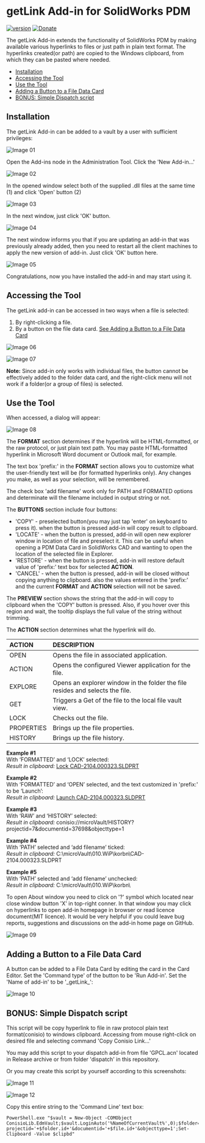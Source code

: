 # getLink Add-in for SolidWorks PDM

[![version](https://img.shields.io/badge/version-1.0.0-yellow.svg)](https://semver.org)
[![Donate](https://img.shields.io/badge/Donate-PayPal-green.svg)](https://paypal.me/korobokolas)

The getLink Add-in extends the functionality of SolidWorks PDM by making available various hyperlinks to files or just path in plain text format. The hyperlinks created(or path) are copied to the Windows clipboard, from which they can be pasted where needed.

  * [Installation](#installation)
  * [Accessing the Tool](#accessing-the-tool)
  * [Use the Tool](#use-the-tool)
  * [Adding a Button to a File Data Card](#adding-a-button-to-a-file-data-card)
  * [BONUS: Simple Dispatch script](#bonus-simple-dispatch-script)

## Installation

The getLink Add-in can be added to a vault by a user with sufficient privileges:

![Image 01](./images/img01.png)

Open the Add-ins node in the Administration Tool. Click the 'New Add-in...'

![Image 02](./images/img02.png)

In the opened window select both of the supplied .dll files at the same time (1) and click 'Open' button (2)

![Image 03](./images/img03.png)

In the next window, just click 'OK' button.

![Image 04](./images/img04.png)

The next window informs you that if you are updating an add-in that was previously already added, then you need to restart all the client machines to apply the new version of add-in. Just click 'OK' button here.

![Image 05](./images/img05.png)

Congratulations, now you have installed the add-in and may start using it.

## Accessing the Tool

The getLink add-in can be accessed in two ways when a file is selected:

1. By right-clicking a file.
1. By a button on the file data card. [See Adding a Button to a File Data Card](#adding-a-button-to-a-file-data-card)

![Image 06](./images/img06.png)

![Image 07](./images/img07.png)

**Note:** Since add-in only works with individual files, the button cannot be effectively added to the folder data card, and the right-click menu will not work if a folder(or a group of files) is selected.

## Use the Tool

When accessed, a dialog will appear:

![Image 08](./images/img08.png)

The **FORMAT** section determines if the hyperlink will be HTML-formatted, or the raw protocol, or just plain text path. You may paste HTML-formatted hyperlink in Microsoft Word document or Outlook mail, for example.

The text box 'prefix:' in the **FORMAT** section allows you to customize what the user-friendly text will be (for formatted hyperlinks only). Any changes you make, as well as your selection, will be remembered.

The check box 'add filename' work only for PATH and FORMATED options and determinate will the filename included in output string or not.

The **BUTTONS** section include four buttons:
- 'COPY' - preselected button(you may just tap 'enter' on keyboard to press it). when the button is pressed add-in will copy result to clipboard.
- 'LOCATE' - when the button is pressed, add-in will open new explorer window in location of file and preselect it. This can be useful when opening a PDM Data Card in SolidWorks CAD and wanting to open the location of the selected file in Explorer.
- 'RESTORE' - when the button is pressed, add-in will restore default value of 'prefix:' text box for selected **ACTION**.
- 'CANCEL' - when the button is pressed, add-in will be closed without copying anything to clipboard. also the values entered in the 'prefix:' and the current **FORMAT** and **ACTION** selection will not be saved.

The **PREVIEW** section shows the string that the add-in will copy to clipboard when the 'COPY' button is pressed. Also, if you hover over this region and wait, the tooltip displays the full value of the string without trimming.

The **ACTION** section determines what the hyperlink will do.

| ACTION | DESCRIPTION |
| :--- | :--- |
| OPEN | Opens the file in associated application. |
| ACTION | Opens the configured Viewer application for the file. |
| EXPLORE | Opens an explorer window in the folder the file resides and selects the file. |
| GET | Triggers a Get of the file to the local file vault view. |
| LOCK | Checks out the file. |
| PROPERTIES | Brings up the file properties. |
| HISTORY | Brings up the file history. |

**Example #1**  
With ‘FORMATTED’ and ‘LOCK’ selected:  
*Result in clipboard:* [Lock CAD-2104.000323.SLDPRT]()

**Example #2**  
With ‘FORMATTED’ and ‘OPEN’ selected, and the text customized in 'prefix:' to be ‘Launch’:  
*Result in clipboard:* [Launch CAD-2104.000323.SLDPRT]()

**Example #3**  
With ‘RAW’ and ‘HISTORY’ selected:  
*Result in clipboard:* conisio://microVault/HISTORY?projectid=7&documentid=37698&objecttype=1

**Example #4**  
With ‘PATH’ selected and ‘add filename’ ticked:  
*Result in clipboard:* C:\microVault\010.WiP\korbn\CAD-2104.000323.SLDPRT

**Example #5**  
With ‘PATH’ selected and ‘add filename’ unchecked:  
*Result in clipboard:* C:\microVault\010.WiP\korbn\

To open About window you need to click on '?' symbol which located near close window button 'X' in top-right conner. In that window you may click on hyperlinks to open add-in homepage in browser or read licence document(MIT licence). It would be very helpful if you could leave bug reports, suggestions and discussions on the add-in home page on GitHub.

![Image 09](./images/img09.png)

## Adding a Button to a File Data Card

A button can be added to a File Data Card by editing the card in the Card Editor. Set the 'Command type' of the button to be 'Run Add-in'. Set the 'Name of add-in' to be '\_getLink\_':

![Image 10](./images/img10.png)

## BONUS: Simple Dispatch script

This script will be copy hyperlink to file in raw protocol plain text format(conisio) to windows clipboard. Accessing from mouse right-click on desired file and selecting command 'Copy Conisio Link...'

You may add this script to your dispatch add-in from file 'GPCL.acn' located in Release archive or from folder 'dispatch' in this repository.

Or you may create this script by yourself according to this screenshots:

![Image 11](./images/img11.png)

![Image 12](./images/img12.png)

Copy this entire string to the 'Command Line' text box:

```
PowerShell.exe "$vault = New-Object -COMObject ConisioLib.EdmVault;$vault.LoginAuto('%NameOfCurrentVault%',0);$folder=$vault.GetFolderFromPath('%DirOfSelectedFile%');$file=$vault.GetFileFromPath('%PathToSelectedFile%',$folder);$clipbd='conisio://'+'%NameOfCurrentVault%'+'/EXPLORE?projectid='+$folder.id+'&documentid='+$file.id+'&objecttype=1';Set-Clipboard -Value $clipbd"
```
